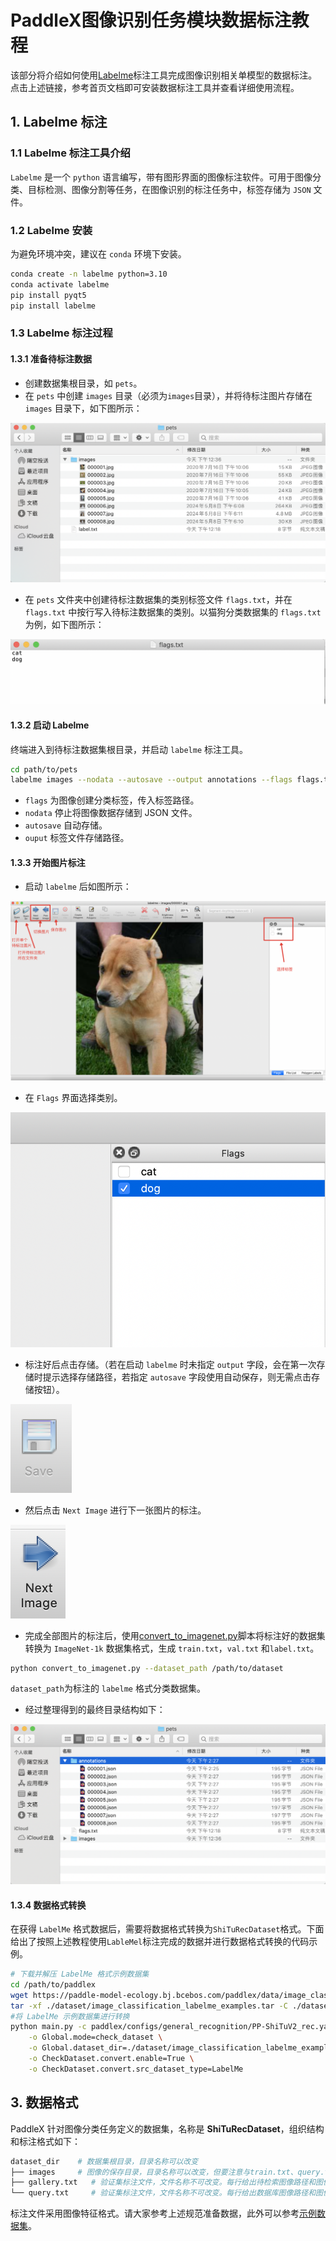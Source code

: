 # PaddleX图像识别任务模块数据标注教程

该部分将介绍如何使用[Labelme](https://github.com/wkentaro/labelme)标注工具完成图像识别相关单模型的数据标注。 
点击上述链接，参考⾸⻚⽂档即可安装数据标注⼯具并查看详细使⽤流程。

## 1. Labelme 标注
### 1.1 Labelme 标注工具介绍
`Labelme` 是一个 `python` 语言编写，带有图形界面的图像标注软件。可用于图像分类、目标检测、图像分割等任务，在图像识别的标注任务中，标签存储为 `JSON` 文件。

### 1.2 Labelme 安装
为避免环境冲突，建议在 `conda` 环境下安装。

```bash
conda create -n labelme python=3.10
conda activate labelme
pip install pyqt5
pip install labelme
```
### 1.3 Labelme 标注过程
#### 1.3.1 准备待标注数据
* 创建数据集根目录，如 `pets`。
* 在 `pets` 中创建 `images` 目录（必须为`images`目录），并将待标注图片存储在 `images` 目录下，如下图所示：

![alt text](/tmp/images/data_prepare/image_classification/01.png)

* 在 `pets` 文件夹中创建待标注数据集的类别标签文件 `flags.txt`，并在 `flags.txt` 中按行写入待标注数据集的类别。以猫狗分类数据集的 `flags.txt` 为例，如下图所示：

![alt text](/tmp/images/data_prepare/image_classification/02.png)
#### 1.3.2 启动 Labelme
终端进入到待标注数据集根目录，并启动 `labelme` 标注工具。

```bash
cd path/to/pets
labelme images --nodata --autosave --output annotations --flags flags.txt
```
* `flags` 为图像创建分类标签，传入标签路径。
* `nodata` 停止将图像数据存储到 JSON 文件。
* `autosave` 自动存储。
* `ouput` 标签文件存储路径。
#### 1.3.3 开始图片标注
* 启动 `labelme` 后如图所示：

![alt text](/tmp/images/data_prepare/image_classification/03.png)
* 在 `Flags` 界面选择类别。

![alt text](/tmp/images/data_prepare/image_classification/04.png)

* 标注好后点击存储。（若在启动 `labelme` 时未指定 `output` 字段，会在第一次存储时提示选择存储路径，若指定 `autosave` 字段使用自动保存，则无需点击存储按钮）。

![alt text](/tmp/images/data_prepare/image_classification/05.png)
* 然后点击 `Next Image` 进行下一张图片的标注。

![alt text](/tmp/images/data_prepare/image_classification/06.png)

* 完成全部图片的标注后，使用[convert_to_imagenet.py](https://paddle-model-ecology.bj.bcebos.com/paddlex/PaddleX3.0/doc_images/applications/image_classification_dataset_prepare/convert_to_imagenet.py)脚本将标注好的数据集转换为 `ImageNet-1k` 数据集格式，生成 `train.txt`，`val.txt` 和`label.txt`。

```bash
python convert_to_imagenet.py --dataset_path /path/to/dataset
```
`dataset_path`为标注的 `labelme` 格式分类数据集。

* 经过整理得到的最终目录结构如下：

![alt text](/tmp/images/data_prepare/image_classification/07.png)

#### 1.3.4 数据格式转换
在获得 `LabelMe` 格式数据后，需要将数据格式转换为`ShiTuRecDataset`格式。下面给出了按照上述教程使用`LableMel`标注完成的数据并进行数据格式转换的代码示例。

```bash
# 下载并解压 LabelMe 格式示例数据集
cd /path/to/paddlex
wget https://paddle-model-ecology.bj.bcebos.com/paddlex/data/image_classification_labelme_examples.tar -P ./dataset
tar -xf ./dataset/image_classification_labelme_examples.tar -C ./dataset/
#将 LabelMe 示例数据集进行转换
python main.py -c paddlex/configs/general_recognition/PP-ShiTuV2_rec.yaml \
    -o Global.mode=check_dataset \
    -o Global.dataset_dir=./dataset/image_classification_labelme_examples \
    -o CheckDataset.convert.enable=True \
    -o CheckDataset.convert.src_dataset_type=LabelMe
```
## 3. 数据格式
PaddleX 针对图像分类任务定义的数据集，名称是 **ShiTuRecDataset**，组织结构和标注格式如下：

```bash
dataset_dir    # 数据集根目录，目录名称可以改变
├── images     # 图像的保存目录，目录名称可以改变，但要注意与train.txt、query.txt、 gallery.txt 的内容对应
├── gallery.txt   # 验证集标注文件，文件名称不可改变。每行给出待检索图像路径和图像特征标签，使用空格分隔，内容举例：images/WOMEN/Blouses_Shirts/id_00000001/02_2_side.jpg 3997
└── query.txt     # 验证集标注文件，文件名称不可改变。每行给出数据库图像路径和图像特征标签，使用空格分隔，内容举例：images/WOMEN/Blouses_Shirts/id_00000001/02_1_front.jpg 3997
```
标注文件采用图像特征格式。请大家参考上述规范准备数据，此外可以参考[示例数据集](https://paddle-model-ecology.bj.bcebos.com/paddlex/data/Inshop_examples.tar)。